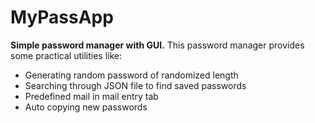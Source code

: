 # MyPassApp
**Simple password manager with GUI.**
This password manager provides some practical utilities like:
- Generating random password of randomized length
- Searching through JSON file to find saved passwords
- Predefined mail in mail entry tab
- Auto copying new passwords
